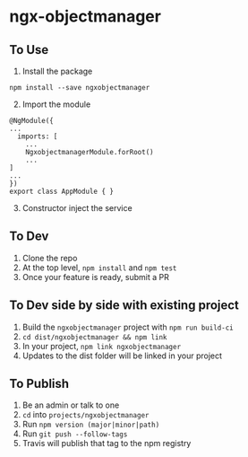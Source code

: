 # ngx-objectmanager

## To Use
1. Install the package
```
npm install --save ngxobjectmanager
```
2. Import the module 
```
@NgModule({
...
  imports: [
    ...
    NgxobjectmanagerModule.forRoot()
    ...
]
...
})
export class AppModule { }
```
3. Constructor inject the service

## To Dev

1. Clone the repo
2. At the top level, `npm install` and `npm test`
3. Once your feature is ready, submit a PR

## To Dev side by side with existing project

1. Build the `ngxobjectmanager` project with `npm run build-ci`
2. `cd dist/ngxobjectmanager && npm link`
3. In your project, `npm link ngxobjectmanager`
4. Updates to the dist folder will be linked in your project

## To Publish 

1. Be an admin or talk to one
2. `cd` into `projects/ngxobjectmanager`
3. Run `npm version (major|minor|path)`
4. Run `git push --follow-tags`
5. Travis will publish that tag to the npm registry
